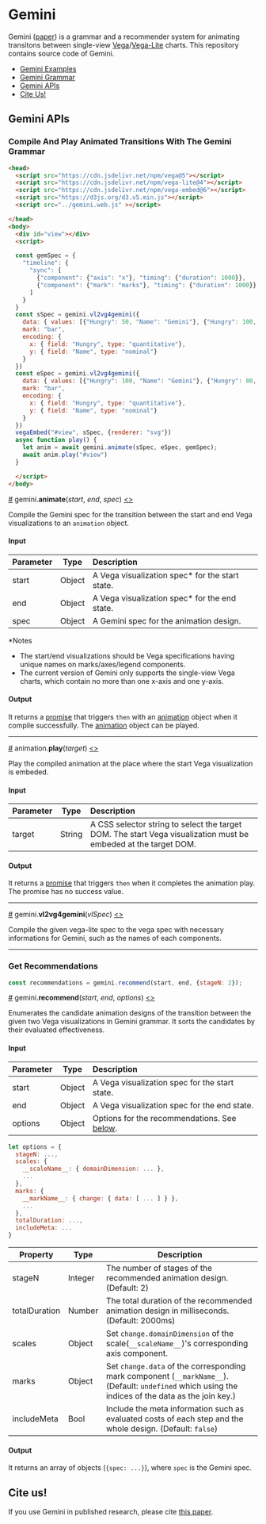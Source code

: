 # Gemini

Gemini ([paper](http://idl.cs.washington.edu/papers/gemini/)) is a
grammar and a recommender system for animating transitons between single-view [Vega](https://vega.github.io/vega)/[Vega-Lite](https://vega.github.io/vega-lite) charts. This repository contains source code of Gemini.

- [Gemini Examples](https://uwdata.github.io/gemini-editor/)
- [Gemini Grammar](https://github.com/uwdata/gemini/wiki)
- [Gemini APIs](#gemini-api)
- [Cite Us!](#cite-us)

## Gemini APIs
### Compile And Play Animated Transitions With The Gemini Grammar
```html
<head>
  <script src="https://cdn.jsdelivr.net/npm/vega@5"></script>
  <script src="https://cdn.jsdelivr.net/npm/vega-lite@4"></script>
  <script src="https://cdn.jsdelivr.net/npm/vega-embed@6"></script>
  <script src="https://d3js.org/d3.v5.min.js"></script>
  <script src="../gemini.web.js" ></script>

</head>
<body>
  <div id="view"></div>
  <script>

  const gemSpec = {
    "timeline": {
      "sync": [
        {"component": {"axis": "x"}, "timing": {"duration": 1000}},
        {"component": {"mark": "marks"}, "timing": {"duration": 1000}}
      ]
    }
  }
  const sSpec = gemini.vl2vg4gemini({
    data: { values: [{"Hungry": 50, "Name": "Gemini"}, {"Hungry": 100, "Name": "Cordelia"}] },
    mark: "bar",
    encoding: {
      x: { field: "Hungry", type: "quantitative"},
      y: { field: "Name", type: "nominal"}
    }
  })
  const eSpec = gemini.vl2vg4gemini({
    data: { values: [{"Hungry": 100, "Name": "Gemini"}, {"Hungry": 80, "Name": "Cordelia"}] },
    mark: "bar",
    encoding: {
      x: { field: "Hungry", type: "quantitative"},
      y: { field: "Name", type: "nominal"}
    }
  })
  vegaEmbed("#view", sSpec, {renderer: "svg"})
  async function play() {
    let anim = await gemini.animate(sSpec, eSpec, gemSpec);
    await anim.play("#view")
  }

  </script>
</body>

```

<a name="animate" href="#animate">#</a>
gemini.<b>animate</b>(<i>start</i>, <i>end</i>, <i>spec</i>)
[<>](https://github.com/uwdata/gemini/blob/master/src/gemini.js#L27 "Source")

Compile the Gemini spec for the transition between the start and end Vega visualizations to an `animation` object.

#### Input

| Parameter  | Type          | Description    |
| :-------- |:-------------:| :------------- |
| start | Object | A Vega visualization spec* for the start state. |
| end | Object | A Vega visualization spec* for the end state.|
| spec | Object | A Gemini spec for the animation design. |

*Notes
- The start/end visualizations should be Vega specifications having unique names on marks/axes/legend components.
- The current version of Gemini only supports the single-view Vega charts, which contain no more than one x-axis and one y-axis.

#### Output
It returns a [promise](https://developer.mozilla.org/en-US/docs/Web/JavaScript/Reference/Global_Objects/Promise) that triggers `then` with an [animation](#play) object when it compile successfully. The [animation](#play) object can be played.

---

<a name="play" href="#play">#</a>
animation.<b>play</b>(<i>target</i>)
[<>](https://github.com/uwdata/gemini/blob/master/src/animation.js "Source")

Play the compiled animation at the place where the start Vega visualization is embeded.

#### Input

| Parameter  | Type          | Description    |
| :-------- |:-------------:| :------------- |
| target | String | A CSS selector string to select the target DOM. The start Vega visualization must be embeded at the target DOM.|

#### Output
It returns a [promise](https://developer.mozilla.org/en-US/docs/Web/JavaScript/Reference/Global_Objects/Promise) that triggers `then` when it completes the animation play. The promise has no success value.

---
<a name="vl2vg4gemini" href="#vl2vg4gemini">#</a>
gemini.<b>vl2vg4gemini</b>(<i>vlSpec</i>)
[<>](https://github.com/uwdata/gemini/blob/master/src/util/vl2vg4gemini.js "Source")

Compile the given vega-lite spec to the vega spec with necessary informations for Gemini, such as the names of each components.



---
### Get Recommendations
```js
const recommendations = gemini.recommend(start, end, {stageN: 2});
```


<a name="recommend" href="#recommend">#</a>
gemini.<b>recommend</b>(<i>start</i>, <i>end</i>, <i>options</i>)
[<>](https://github.com/uwdata/gemini/blob/master/src/recommender/index.js#L8 "Source")

Enumerates the candidate animation designs of the transition between the given two Vega visualizations in Gemini grammar. It sorts the candidates by their evaluated effectiveness.

#### Input

| Parameter  | Type          | Description    |
| :-------- |:-------------:| :------------- |
| start | Object | A Vega visualization spec for the start state. |
| end | Object | A Vega visualization spec for the end state.|
| options | Object | Options for the recommendations. See [below](#options). |

```js
let options = {
  stageN: ...,
  scales: {
    __scaleName__: { domainDimension: ... },
    ...
  },
  marks: {
    __markName__: { change: { data: [ ... ] } },
    ...
  },
  totalDuration: ...,
  includeMeta: ...
}
```

| Property  | Type | Description |
| ------ | ----------- | ------ |
| stageN | Integer | The number of stages of the recommended animation design.(Default: 2) |
| totalDuration | Number | The total duration of the recommended animation design in milliseconds. (Default:  2000ms)|
| scales | Object | Set `change.domainDimension` of the scale(`__scaleName__`)'s corresponding axis component. |
| marks | Object | Set `change.data` of the corresponding mark component (`__markName__`). (Default: `undefined` which using the indices of the data as the join key.) |
| includeMeta | Bool | Include the meta information such as evaluated costs of each step and the whole design. (Default: `false`) |



#### Output

It returns an array of objects (`{spec: ...}`), where `spec` is the Gemini spec.




## Cite us!

If you use Gemini in published research, please cite [this paper](http://idl.cs.washington.edu/papers/gemini/).
